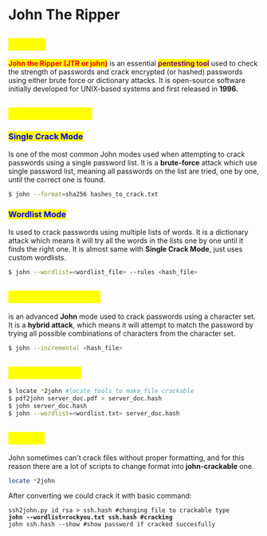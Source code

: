 # John The Ripper

## <mark style="color:yellow;">ABOUT</mark>

<mark style="color:red;">**John the Ripper (JTR or john)**</mark> is an essential <mark style="color:purple;">**pentesting tool**</mark> used to check the strength of passwords and crack encrypted (or hashed) passwords using either brute force or dictionary attacks. It is open-source software initially developed for UNIX-based systems and first released in **1996.**

## <mark style="color:yellow;">Cracking Modes</mark>

### <mark style="color:blue;">**Single Crack Mode**</mark>

Is one of the most common John modes used when attempting to crack passwords using a single password list. It is a **brute-force** attack which use single password list, meaning all passwords on the list are tried, one by one, until the correct one is found.

```bash
$ john --format=sha256 hashes_to_crack.txt
```

### <mark style="color:blue;">**Wordlist Mode**</mark>&#x20;

Is used to crack passwords using multiple lists of words. It is a dictionary attack which means it will try all the words in the lists one by one until it finds the right one. It is almost same with **Single Crack Mode**, just uses custom wordlists.

```bash
$ john --wordlist=<wordlist_file> --rules <hash_file>
```

## <mark style="color:yellow;">**Incremental Mode**</mark>&#x20;

is an advanced **John** mode used to crack passwords using a character set. It is a **hybrid attack**, which means it will attempt to match the password by trying all possible combinations of characters from the character set.

```bash
$ john --incremental <hash_file>
```

## <mark style="color:yellow;">**Cracking Files**</mark>

```bash
$ locate *2john #locate tools to make file crackable
$ pdf2john server_doc.pdf > server_doc.hash
$ john server_doc.hash
$ john --wordlist=<wordlist.txt> server_doc.hash
```

## <mark style="color:yellow;">2JOHN</mark>

John sometimes can't crack files without proper formatting, and for this reason there are a lot of scripts to change format into **john-crackable** one.

```bash
locate *2john
```

After converting we could crack it with basic command:

<pre class="language-bash"><code class="lang-bash">ssh2john.py id_rsa > ssh.hash #changing file to crackable type
<strong>john --wordlist=rockyou.txt ssh.hash #cracking
</strong>john ssh.hash --show #show password if cracked succesfully
</code></pre>
